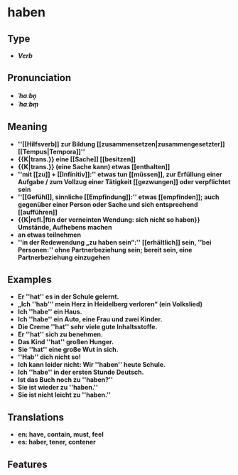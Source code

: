 # haben
## Type
- _**Verb**_
## Pronunciation
- _**ˈhaːbn̩**_
- _**ˈhaːbm̩**_
## Meaning
- **''[[Hilfsverb]] zur Bildung [[zusammensetzen|zusammengesetzter]] [[Tempus|Tempora]]''**
- **{{K|trans.}} eine [[Sache]] [[besitzen]]**
- **{{K|trans.}} (eine Sache kann) etwas [[enthalten]]**
- **''mit [[zu]] + [[Infinitiv]]:'' etwas tun [[müssen]], zur Erfüllung einer Aufgabe / zum Vollzug einer Tätigkeit [[gezwungen]] oder verpflichtet sein**
- **''[[Gefühl]], sinnliche [[Empfindung]]:'' etwas [[empfinden]]; auch gegenüber einer Person oder Sache  und sich entsprechend [[aufführen]]**
- **{{K|refl.|ftin der verneinten Wendung: sich nicht so haben}} Umstände, Aufhebens machen**
- **an etwas teilnehmen**
- **''in der Redewendung „zu haben sein“:'' [[erhältlich]] sein, ''bei Personen:'' ohne Partnerbeziehung sein; bereit sein, eine Partnerbeziehung einzugehen**
## Examples
- **Er ''hat'' es in der Schule gelernt.**
- **„Ich ''hab’'' mein Herz in Heidelberg verloren“ (ein Volkslied)**
- **Ich ''habe'' ein Haus.**
- **Ich ''habe'' ein Auto, eine Frau und zwei Kinder.**
- **Die Creme ''hat'' sehr viele gute Inhaltsstoffe.**
- **Er ''hat'' sich zu benehmen.**
- **Das Kind ''hat'' großen Hunger.**
- **Sie ''hat'' eine große Wut in sich.**
- **''Hab'' dich nicht so!**
- **Ich kann leider nicht: Wir ''haben'' heute Schule.**
- **Ich ''habe'' in der ersten Stunde Deutsch.**
- **Ist das Buch noch zu ''haben?''**
- **Sie ist wieder zu ''haben.''**
- **Sie ist nicht leicht zu ''haben.''**
## Translations
- **en: have, contain, must, feel**
- **es: haber, tener, contener**
## Features
